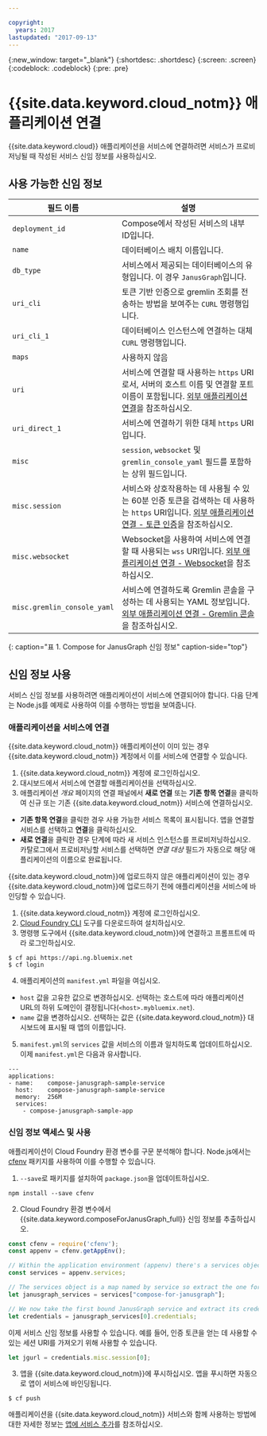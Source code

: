 ```yaml
---

copyright:
  years: 2017
lastupdated: "2017-09-13"
---
```


{:new_window: target="_blank"}
{:shortdesc: .shortdesc}
{:screen: .screen}
{:codeblock: .codeblock}
{:pre: .pre}

# {{site.data.keyword.cloud_notm}} 애플리케이션 연결

{{site.data.keyword.cloud}} 애플리케이션을 서비스에 연결하려면 서비스가 프로비저닝될 때 작성된 서비스 신임 정보를 사용하십시오. 

## 사용 가능한 신임 정보

필드 이름 |설명
----------|-----------
`deployment_id`|Compose에서 작성된 서비스의 내부 ID입니다. 
`name`|데이터베이스 배치 이름입니다. 
`db_type`|서비스에서 제공되는 데이터베이스의 유형입니다. 이 경우 `JanusGraph`입니다. 
`uri_cli`|토큰 기반 인증으로 gremlin 조회를 전송하는 방법을 보여주는 `CURL` 명령행입니다. 
`uri_cli_1`|데이터베이스 인스턴스에 연결하는 대체 `CURL` 명령행입니다. 
`maps`|사용하지 않음
`uri`|서비스에 연결할 때 사용하는 `https` URI로서, 서버의 호스트 이름 및 연결할 포트 이름이 포함됩니다. [외부 애플리케이션 연결](./connecting-external.html)을 참조하십시오. 
`uri_direct_1`|서비스에 연결하기 위한 대체 `https` URI입니다. 
`misc`|`session`, `websocket` 및 `gremlin_console_yaml` 필드를 포함하는 상위 필드입니다. 
`misc.session`| 서비스와 상호작용하는 데 사용될 수 있는 60분 인증 토큰을 검색하는 데 사용하는 `https` URI입니다. [외부 애플리케이션 연결 - 토큰 인증](./connecting-external.html#token-authentication)을 참조하십시오. 
`misc.websocket`|Websocket을 사용하여 서비스에 연결할 때 사용되는 `wss` URI입니다. [외부 애플리케이션 연결 - Websocket](./connecting-external.html#websockets)을 참조하십시오. 
`misc.gremlin_console_yaml`|서비스에 연결하도록 Gremlin 콘솔을 구성하는 데 사용되는 YAML 정보입니다. [외부 애플리케이션 연결 - Gremlin 콘솔](./connecting-external.html#gremlin-console)을 참조하십시오. 
{: caption="표 1. Compose for JanusGraph 신임 정보" caption-side="top"}

## 신임 정보 사용

서비스 신임 정보를 사용하려면 애플리케이션이 서비스에 연결되어야 합니다. 다음 단계는 Node.js를 예제로 사용하여 이를 수행하는 방법을 보여줍니다.

### 애플리케이션을 서비스에 연결

{{site.data.keyword.cloud_notm}} 애플리케이션이 이미 있는 경우 {{site.data.keyword.cloud_notm}} 계정에서 이를 서비스에 연결할 수 있습니다.

1. {{site.data.keyword.cloud_notm}} 계정에 로그인하십시오.
2. 대시보드에서 서비스에 연결할 애플리케이션을 선택하십시오.
3. 애플리케이션 _개요_ 페이지의 연결 패널에서 **새로 연결** 또는 **기존 항목 연결**을 클릭하여 신규 또는 기존 {{site.data.keyword.cloud_notm}} 서비스에 연결하십시오.

  - **기존 항목 연결**을 클릭한 경우 사용 가능한 서비스 목록이 표시됩니다. 앱을 연결할 서비스를 선택하고 **연결**을 클릭하십시오.
  - **새로 연결**을 클릭한 경우 단계에 따라 새 서비스 인스턴스를 프로비저닝하십시오. 카탈로그에서 프로비저닝할 서비스를 선택하면 _연결 대상_ 필드가 자동으로 해당 애플리케이션의 이름으로 완료됩니다.

{{site.data.keyword.cloud_notm}}에 업로드하지 않은 애플리케이션이 있는 경우 {{site.data.keyword.cloud_notm}}에 업로드하기 전에 애플리케이션을 서비스에 바인딩할 수 있습니다. 

1. {{site.data.keyword.cloud_notm}} 계정에 로그인하십시오.
2. [Cloud Foundry CLI](https://github.com/cloudfoundry/cli) 도구를 다운로드하여 설치하십시오.
3. 명령행 도구에서 {{site.data.keyword.cloud_notm}}에 연결하고 프롬프트에 따라 로그인하십시오.

  ```
  $ cf api https://api.ng.bluemix.net
  $ cf login
  ```

4. 애플리케이션의 `manifest.yml` 파일을 여십시오.

  - `host` 값을 고유한 값으로 변경하십시오. 선택하는 호스트에 따라 애플리케이션 URL의 하위 도메인이 결정됩니다(`<host>.mybluemix.net`).
  - `name` 값을 변경하십시오. 선택하는 값은 {{site.data.keyword.cloud_notm}} 대시보드에 표시될 때 앱의 이름입니다.

5. `manifest.yml`의 `services` 값을 서비스의 이름과 일치하도록 업데이트하십시오. 이제 `manifest.yml`은 다음과 유사합니다.

  ```
  ---
  applications:
  - name:    compose-janusgraph-sample-service
    host:    compose-janusgraph-sample-service
    memory:  256M
    services:
      - compose-janusgraph-sample-app
  ```

### 신임 정보 액세스 및 사용

애플리케이션이 Cloud Foundry 환경 변수를 구문 분석해야 합니다. Node.js에서는 [cfenv](https://www.npmjs.com/package/cfenv) 패키지를 사용하여 이를 수행할 수 있습니다.

1. `--save`로 패키지를 설치하여 `package.json`을 업데이트하십시오.

  ```
  npm install --save cfenv
  ```

2. Cloud Foundry 환경 변수에서 {{site.data.keyword.composeForJanusGraph_full}} 신임 정보를 추출하십시오.

  ```javascript
  const cfenv = require('cfenv');
  const appenv = cfenv.getAppEnv();

  // Within the application environment (appenv) there's a services object
  const services = appenv.services;

  // The services object is a map named by service so extract the one for JanusGraph
  let janusgraph_services = services["compose-for-janusgraph"];

  // We now take the first bound JanusGraph service and extract its credentials object
  let credentials = janusgraph_services[0].credentials;
  ```

  이제 서비스 신임 정보를 사용할 수 있습니다. 예를 들어, 인증 토큰을 얻는 데 사용할 수 있는 세션 URI를 가져오기 위해 사용할 수 있습니다.

  ```javascript
  let jgurl = credentials.misc.session[0];
  ```

3. 앱을 {{site.data.keyword.cloud_notm}}에 푸시하십시오. 앱을 푸시하면 자동으로 앱이 서비스에 바인딩됩니다.

  ```
  $ cf push
  ```

애플리케이션을 {{site.data.keyword.cloud_notm}} 서비스와 함께 사용하는 방법에 대한 자세한 정보는 [앱에 서비스 추가](https://console.bluemix.net/docs/services/reqnsi.html#add_service)를 참조하십시오.
